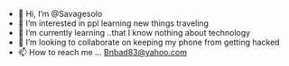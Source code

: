- 👋 Hi, I’m @Savagesolo
- 👀 I’m interested in ppl learning new things traveling 
- 🌱 I’m currently learning ..that I know nothing about technology 
- 💞️ I’m looking to collaborate on keeping my phone from getting hacked 
- 📫 How to reach me ...
Bnbad83@yahoo.com 
<!---
Savagesolo/Savagesolo is a ✨ special ✨ repository because its `README.md` (this file) appears on your GitHub profile.
You can click the Preview link to take a look at your changes.
--->
